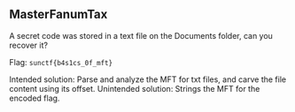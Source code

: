 ## MasterFanumTax
A secret code was stored in a text file on the Documents folder, can you recover it?

Flag: `sunctf{b4s1cs_0f_mft}`

Intended solution: Parse and analyze the MFT for txt files, and carve the file content using its offset.
Unintended solution: Strings the MFT for the encoded flag.

